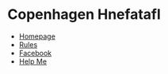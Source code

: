 # Copenhagen Hnefatafl

- [Homepage](README.dj)
- [Rules](rules.dj)
- [Facebook](facebook.dj)
- [Help Me](help_me.dj)
